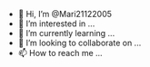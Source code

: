 - 👋 Hi, I’m @Mari21122005
- 👀 I’m interested in ...
- 🌱 I’m currently learning ...
- 💞️ I’m looking to collaborate on ...
- 📫 How to reach me ...

<!---
Mari21122005/Mari21122005 is a ✨ special ✨ repository because its `README.md` (this file) appears on your GitHub profile.
You can click the Preview link to take a look at your changes.
---












